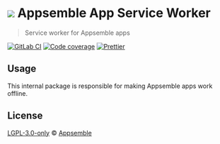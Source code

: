 # ![](https://gitlab.com/appsemble/appsemble/-/raw/0.20.28/config/assets/logo.svg) Appsemble App Service Worker

> Service worker for Appsemble apps

[![GitLab CI](https://gitlab.com/appsemble/appsemble/badges/0.20.28/pipeline.svg)](https://gitlab.com/appsemble/appsemble/-/releases/0.20.28)
[![Code coverage](https://codecov.io/gl/appsemble/appsemble/branch/0.20.28/graph/badge.svg)](https://codecov.io/gl/appsemble/appsemble)
[![Prettier](https://img.shields.io/badge/code_style-prettier-ff69b4.svg)](https://prettier.io)

## Usage

This internal package is responsible for making Appsemble apps work offline.

## License

[LGPL-3.0-only](https://gitlab.com/appsemble/appsemble/-/blob/0.20.28/LICENSE.md) ©
[Appsemble](https://appsemble.com)
